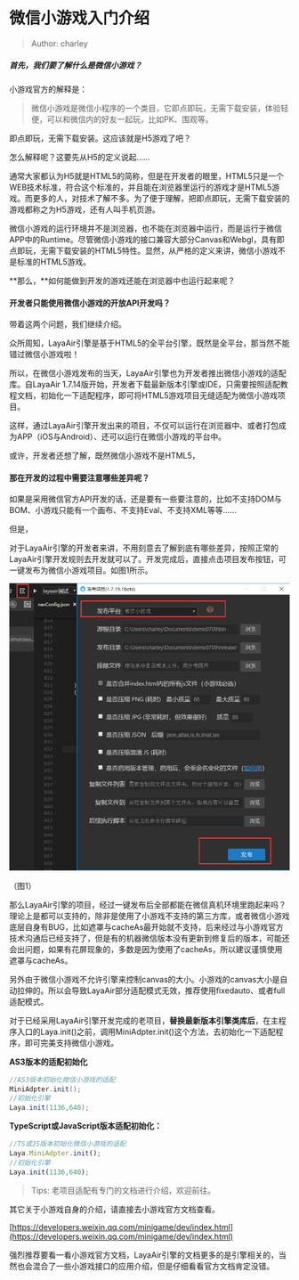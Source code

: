# 微信小游戏入门介绍

> Author: charley

##### 首先，我们要了解什么是微信小游戏？

小游戏官方的解释是：

> 微信小游戏是微信小程序的一个类目，它即点即玩，无需下载安装，体验轻便，可以和微信内的好友一起玩，比如PK、围观等。

即点即玩，无需下载安装。这应该就是H5游戏了吧？

怎么解释呢？这要先从H5的定义说起……

通常大家都认为H5就是HTML5的简称，但是在开发者的眼里，HTML5只是一个WEB技术标准，符合这个标准的，并且能在浏览器里运行的游戏才是HTML5游戏。而更多的人，对技术了解不多。为了便于理解，把即点即玩，无需下载安装的游戏都称之为H5游戏，还有人叫手机页游。

微信小游戏的运行环境并不是浏览器，也不能在浏览器中运行，而是运行于微信APP中的Runtime。尽管微信小游戏的接口兼容大部分Canvas和Webgl，具有即点即玩，无需下载安装的HTML5特性。显然，从严格的定义来讲，微信小游戏不是标准的HTML5游戏。

**那么，**如何能做到开发的游戏还能在浏览器中也运行起来呢？

#### 开发者只能使用微信小游戏的开放API开发吗？

带着这两个问题，我们继续介绍。

众所周知，LayaAir引擎是基于HTML5的全平台引擎，既然是全平台，那当然不能错过微信小游戏啦！

所以，在微信小游戏发布的当天，LayaAir引擎也为开发者推出微信小游戏的适配库。自LayaAir 1.7.14版开始，开发者下载最新版本引擎或IDE，只需要按照适配教程文档，初始化一下适配程序，即可将HTML5游戏项目无缝适配为微信小游戏项目。

这样，通过LayaAir引擎开发出来的项目，不仅可以运行在浏览器中、或者打包成为APP（iOS与Android）、还可以运行在微信小游戏的平台中。

或许，开发者还想了解，既然微信小游戏不是HTML5，

#### 那在开发的过程中需要注意哪些差异呢？

如果是采用微信官方API开发的话，还是要有一些要注意的，比如不支持DOM与BOM、小游戏只能有一个画布、不支持Eval、不支持XML等等……

但是，

对于LayaAir引擎的开发者来讲，不用刻意去了解到底有哪些差异，按照正常的LayaAir引擎开发规则去开发就可以了。开发完成后，直接点击项目发布按钮，可一键发布为微信小游戏项目。如图1所示。

![图1](img/7.png)  

（图1）

那么LayaAir引擎的项目，经过一键发布后全部都能在微信真机环境里跑起来吗？理论上是都可以支持的，除非是使用了小游戏不支持的第三方库，或者微信小游戏底层自身有BUG，比如遮罩与cacheAs最开始就不支持，后来经过与小游戏官方技术沟通后已经支持了，但是有的机器微信版本没有更新到修复后的版本，可能还会出问题，如果有花屏现象的，多数是因为使用了cacheAs，所以建议谨慎使用遮罩与cacheAs。

另外由于微信小游戏不允许引擎来控制canvas的大小。小游戏的canvas大小是自动拉伸的。所以会导致LayaAir部分适配模式无效，推荐使用fixedauto、或者full适配模式。

对于已经采用LayaAir引擎开发完成的老项目，**替换最新版本引擎类库后**，在主程序入口的Laya.init()之前，调用MiniAdpter.init()这个方法，去初始化一下适配程序，即可完美支持微信小游戏。

**AS3版本的适配初始化**

```java
//AS3版本初始化微信小游戏的适配
MiniAdpter.init();
//初始化引擎
Laya.init(1136,640);
```

**TypeScript或JavaScript版本适配初始化：**

```javascript
//TS或JS版本初始化微信小游戏的适配
Laya.MiniAdpter.init();
//初始化引擎
Laya.init(1136,640);
```

> Tips: 老项目适配有专门的文档进行介绍，欢迎前往。



其它关于小游戏自身的介绍，请直接去小游戏官方文档查看。

[https://developers.weixin.qq.com/minigame/dev/index.html](https://developers.weixin.qq.com/minigame/dev/index.html)

强烈推荐要看一看小游戏官方文档，LayaAir引擎的文档更多的是引擎相关的，当然也会混合了一些小游戏接口的应用介绍，但是仔细看看官方文档肯定没错。